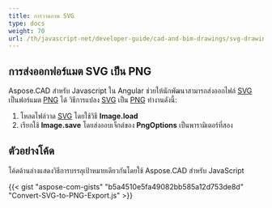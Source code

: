 ```yaml
---
title: การวาดภาพ SVG
type: docs
weight: 70
url: /th/javascript-net/developer-guide/cad-and-bim-drawings/svg-drawings/
---
```


## **การส่งออกฟอร์แมต SVG เป็น PNG**

Aspose.CAD สำหรับ Javascript ใน Angular ช่วยให้นักพัฒนาสามารถส่งออกไฟล์ [SVG](https://docs.fileformat.com/page-description-language/svg/) เป็นฟอร์แมต [PNG](https://docs.fileformat.com/image/png/) ได้
วิธีการแปลง [SVG](https://docs.fileformat.com/page-description-language/svg/) เป็น [PNG](https://docs.fileformat.com/image/png/) ทำงานดังนี้:

1. โหลดไฟล์วาด [SVG](https://docs.fileformat.com/page-description-language/svg/) โดยใช้วิธี **Image.load**
1. เรียกใช้ **Image.save** โดยส่งออบเจ็กต์ของ **PngOptions** เป็นพารามิเตอร์ที่สอง

## ตัวอย่างโค้ด

โค้ดด้านล่างแสดงวิธีการบรรลุเป้าหมายเดียวกันโดยใช้ Aspose.CAD สำหรับ JavaScript

{{< gist "aspose-com-gists" "b5a4510e5fa49082bb585a12d753de8d" "Convert-SVG-to-PNG-Export.js" >}}

